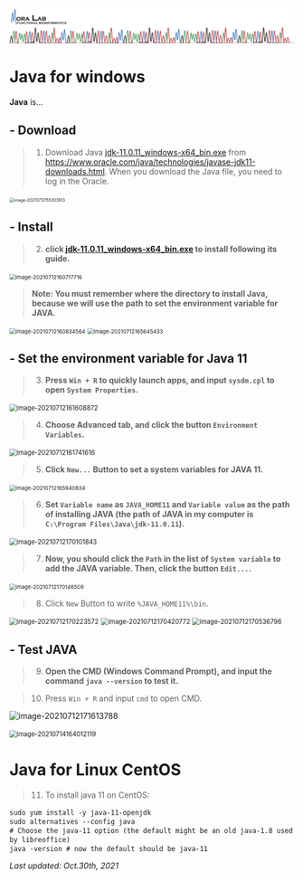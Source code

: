 <img src="https://github.com/mora-lab/mora-lab.github.io/blob/master/picture/MORALAB_Banner.png">

# Java for windows
**Java** is...<br>

## - Download
> 1. Download Java [jdk-11.0.11_windows-x64_bin.exe](jdk-11.0.11_windows-x64_bin.exe) from https://www.oracle.com/java/technologies/javase-jdk11-downloads.html. When you download the Java file, you need to log in the Oracle.

<img src="images/image-20210712155303913.png" alt="image-20210712155303913" style="zoom:50%;" />

## - Install

> 2. **click [jdk-11.0.11_windows-x64_bin.exe](jdk-11.0.11_windows-x64_bin.exe) to install following its guide.**

<img src="images/image-20210712160717716.png" alt="image-20210712160717716" style="zoom:67%;" />

> **Note: You must remember where the directory to install Java, because we will use the path to set the environment variable for JAVA.**

<img src="images/image-20210712160834564.png" alt="image-20210712160834564" style="zoom:67%;" />

<img src="images/image-20210712165645433.png" alt="image-20210712165645433" style="zoom:67%;" />

## - Set the environment variable for Java 11

> 3. **Press `Win + R` to quickly launch apps, and input `sysdm.cpl` to open `System Properties`.**

<img src="images/image-20210712161608872.png" alt="image-20210712161608872" style="zoom:80%;" />

> 4. **Choose Advanced tab, and click the button `Environment Variables`.**

<img src="images/image-20210712161741616.png" alt="image-20210712161741616" style="zoom:80%;" />

> 5. **Click `New...` Button to set a system variables for JAVA 11.**

<img src="images/image-20210712165940834.png" alt="image-20210712165940834" style="zoom:67%;" />

> 6. **Set `Variable name` as `JAVA_HOME11` and `Variable value` as the path of installing JAVA (the path of JAVA in my computer is `C:\Program Files\Java\jdk-11.0.11`).**

<img src="images/image-20210712170101843.png" alt="image-20210712170101843" style="zoom:80%;" />

> 7. **Now, you should click the `Path` in the list of  `System variable` to add the JAVA variable. Then, click the button `Edit...`.**

<img src="images/image-20210712170146509.png" alt="image-20210712170146509" style="zoom:67%;" />

> 8. Click `New` Button to write `%JAVA_HOME11%\bin`.

<img src="images/image-20210712170223572.png" alt="image-20210712170223572" style="zoom:80%;" />

<img src="images/image-20210712170420772.png" alt="image-20210712170420772" style="zoom:80%;" />

<img src="images/image-20210712170536796.png" alt="image-20210712170536796" style="zoom:80%;" />

## - Test JAVA

> 9. **Open the CMD (Windows Command Prompt), and input the command `java --version` to test it.**

> 10. Press `Win + R` and input `cmd` to open CMD.

![image-20210712171613788](images/image-20210712171613788.png)

<img src="images/image-20210714164012119.png" alt="image-20210714164012119" style="zoom:80%;" />

# Java for Linux CentOS

> 11. To install java 11 on CentOS:

```
sudo yum install -y java-11-openjdk
sudo alternatives --config java
# Choose the java-11 option (the default might be an old java-1.8 used by libreoffice)
java -version # now the default should be java-11
```

*Last updated: Oct.30th, 2021*
